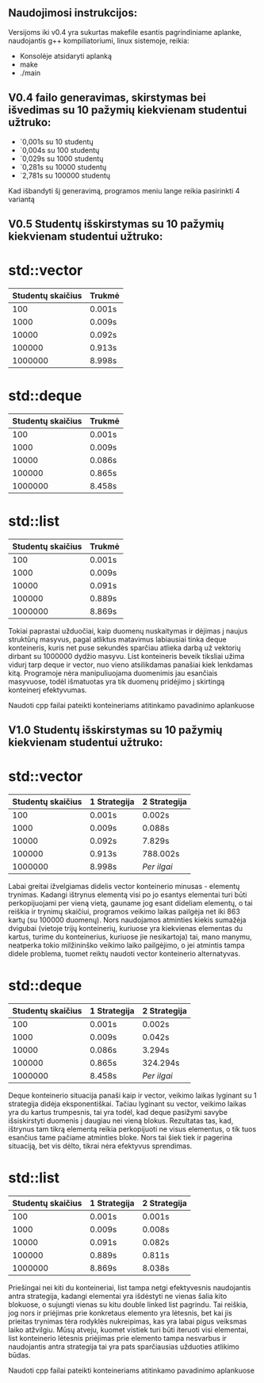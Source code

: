 ## Naudojimosi instrukcijos:

Versijoms iki v0.4 yra sukurtas makefile esantis pagrindiniame aplanke, naudojantis g++ kompiliatoriumi, linux sistemoje, reikia:
- Konsolėje atsidaryti aplanką
- make
- ./main

## V0.4 failo generavimas, skirstymas bei išvedimas su 10 pažymių kiekvienam studentui užtruko: 
- `0,001s su 10 studentų
- `0,004s su 100 studentų
- `0,029s su 1000 studentų
- `0,281s su 10000 studentų
- `2,781s su 100000 studentų

Kad išbandyti šį generavimą, programos meniu lange reikia pasirinkti 4 variantą

## V0.5 Studentų išskirstymas su 10 pažymių kiekvienam studentui užtruko: 

# std::vector

| Studentų skaičius | Trukmė  | 
| ----------------  | ------- | 
| 100               | 0.001s  |
| 1000              | 0.009s  |
| 10000             | 0.092s  |
| 100000            | 0.913s  |
| 1000000           | 8.998s  | 

# std::deque

| Studentų skaičius | Trukmė  |
| ----------------  | ------- |
| 100               | 0.001s  |
| 1000              | 0.009s  |
| 10000             | 0.086s  |
| 100000            | 0.865s  |
| 1000000           | 8.458s  |

# std::list

| Studentų skaičius | Trukmė  | 
| ----------------  | ------- | 
| 100               | 0.001s  |
| 1000              | 0.009s  |
| 10000             | 0.091s  |
| 100000            | 0.889s  |
| 1000000           | 8.869s  |

Tokiai paprastai užduočiai, kaip duomenų nuskaitymas ir dėjimas į naujus struktūrų masyvus, pagal atliktus matavimus labiausiai tinka deque konteineris, kuris net puse sekundės sparčiau atlieka darbą už vektorių dirbant su 1000000 dydžio masyvu. List konteineris beveik tiksliai užima vidurį tarp deque ir vector, nuo vieno atsilikdamas panašiai kiek lenkdamas kitą. Programoje nėra manipuliuojama duomenimis jau esančiais masyvuose, todėl išmatuotas yra tik duomenų pridėjimo į skirtingą konteinerį efektyvumas.

Naudoti cpp failai pateikti konteineriams atitinkamo pavadinimo aplankuose

## V1.0 Studentų išskirstymas su 10 pažymių kiekvienam studentui užtruko: 

# std::vector

| Studentų skaičius | 1 Strategija | 2 Strategija |
| ----------------  | ------------ | ------------ |
| 100               | 0.001s       | 0.002s       |
| 1000              | 0.009s       | 0.088s       |
| 10000             | 0.092s       | 7.829s       |
| 100000            | 0.913s       | 788.002s     |
| 1000000           | 8.998s       | *Per ilgai*  |

Labai greitai ižvelgiamas didelis vector konteinerio minusas - elementų trynimas. Kadangi ištrynus elementą visi po jo esantys elementai turi būti perkopijuojami per vieną vietą, gauname jog esant dideliam elementų, o tai reiškia ir trynimų skaičiui, programos veikimo laikas pailgėja net iki 863 kartų (su 100000 duomenų). Nors naudojamos atminties kiekis sumažėja dvigubai (vietoje trijų konteinerių, kuriuose yra kiekvienas elementas du kartus, turime du konteinerius, kuriuose jie nesikartoja) tai, mano manymu, neatperka tokio milžininško veikimo laiko pailgėjimo, o jei atmintis tampa didele problema, tuomet reiktų naudoti vector konteinerio alternatyvas.

# std::deque

| Studentų skaičius | 1 Strategija | 2 Strategija |
| ----------------  | ------------ | ------------ |
| 100               | 0.001s       | 0.002s       |
| 1000              | 0.009s       | 0.042s       |
| 10000             | 0.086s       | 3.294s       |
| 100000            | 0.865s       | 324.294s     |
| 1000000           | 8.458s       | *Per ilgai*  |

Deque konteinerio situacija panaši kaip ir vector, veikimo laikas lyginant su 1 strategija didėja eksponentiškai. Tačiau lyginant su vector, veikimo laikas yra du kartus trumpesnis, tai yra todėl, kad deque pasižymi savybe išsiskirstyti duomenis į daugiau nei vieną blokus. Rezultatas tas, kad, ištrynus tam tikrą elementą reikia perkopijuoti ne visus elementus, o tik tuos esančius tame pačiame atminties bloke. Nors tai šiek tiek ir pagerina situaciją, bet vis dėlto, tikrai nėra efektyvus sprendimas.

# std::list

| Studentų skaičius | 1 Strategija | 2 Strategija |
| ----------------  | ------------ | ------------ |
| 100               | 0.001s       | 0.001s       |
| 1000              | 0.009s       | 0.008s       |
| 10000             | 0.091s       | 0.082s       |
| 100000            | 0.889s       | 0.811s       |
| 1000000           | 8.869s       | 8.038s       |

Priešingai nei kiti du konteineriai, list tampa netgi efektyvesnis naudojantis antra strategija, kadangi elementai yra išdėstyti ne vienas šalia kito blokuose, o sujungti vienas su kitu double linked list pagrindu. Tai reiškia, jog nors ir priėjimas prie konkretaus elemento yra lėtesnis, bet kai jis prieitas trynimas tėra rodyklės nukreipimas, kas yra labai pigus veiksmas laiko atžvilgiu. Mūsų atveju, kuomet vistiek turi būti iteruoti visi elementai, list konteinerio lėtesnis priėjimas prie elemento tampa nesvarbus ir naudojantis antra strategija tai yra pats sparčiausias užduoties atlikimo būdas.

Naudoti cpp failai pateikti konteineriams atitinkamo pavadinimo aplankuose



